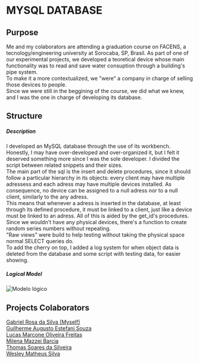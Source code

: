 # MYSQL DATABASE

## Purpose
Me and my colaborators are attending a graduation course on FACENS, a tecnology/engineering university at Sorocaba, SP, Brasil. As part of one of our experimental projects, we developed a teoretical device whose main functionality was to read and save water consuption through a building's pipe system.  
To make it a more contextualized, we "were" a company in charge of selling those devices to people.  
Since we were still in the beggining of the course, we did what we knew, and I was the one in charge of developing its database.

## Structure

##### Description
I developed an MySQL database through the use of its workbench.  
Honestly, I may have over-developed and over-organized it, but I felt it deserved something more since I was the sole developer. I divided the script between related snippets and their sizes.  
The main part of the sql is the insert and delete procedures, since it should follow a particular hierarchy in its objects: every client may have multiple adressess and each adress may have multiple devices installed. As consequence, no device can be assigned to a null adress nor to a null client, similarly to the any adress.  
This means that whenever a adress is inserted in the database, at least through its defined procedure, it must be linked to a client, just like a device must be linked to an adress. All of this is aided by the get_id's procedures.  
Since we wouldn't have any physical devices, there's a function to create random series numbers without repeating.  
"Raw views" were build to help testing without taking the physical space normal SELECT queries do.  
To add the cherry on top, I added a log system for when object data is deleted from the database and some script with testing data, for easier showing.

##### Logical Model
![Modelo lógico](https://github.com/GabrielRosa835/Trabalho-UPXII-Banco_de_Dados/assets/150252238/b7ae4d1a-ce7c-4226-ac66-b1170ca19e5f)

## Projects Colaborators
[Gabriel Rosa da Silva (Myself)](https://github.com/GabrielRosa835)  
[Guilherme Augusto Estefani Souza](https://github.com/itsguisouza)  
[Lucas Marcone Oliveira Freitas](https://github.com/Lumarcone)  
[Milena Mazzei Barcia](https://github.com/milenabarcia)  
[Thomas Soares da Silveira](https://github.com/ThomasJanoski)  
[Wesley Matheus Silva](https://github.com/Weslethai)  
